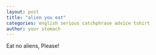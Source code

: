```yaml
---
layout: post
title: "alien you eat"
categories: english serious catchphrase advice tshirt
author: your stomach
---
```

Eat no aliens, Please!
